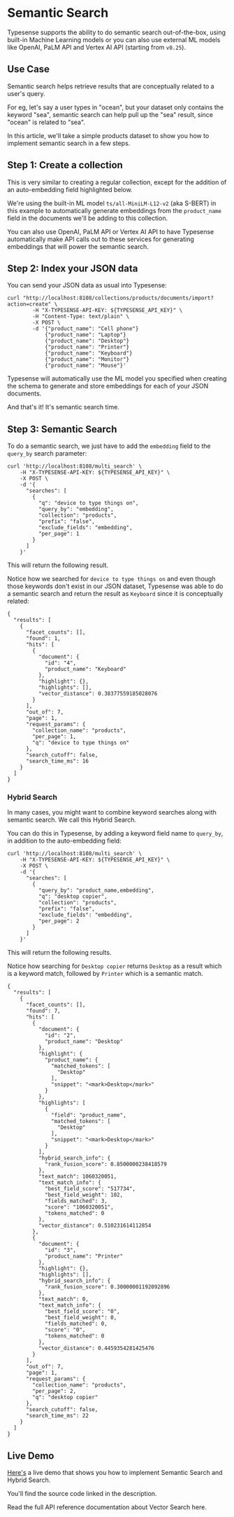 # Semantic Search

Typesense supports the ability to do semantic search out-of-the-box, using built-in Machine Learning models or you can also use external ML models like OpenAI, PaLM API and Vertex AI API (starting from `v0.25`).

## Use Case

Semantic search helps retrieve results that are conceptually related to a user's query. 

For eg, let's say a user types in "ocean", but your dataset only contains the keyword "sea", semantic search can help pull up the "sea" result, since "ocean" is related to "sea". 

In this article, we'll take a simple products dataset to show you how to implement semantic search in a few steps. 

## Step 1: Create a collection

This is very similar to creating a regular collection, except for the addition of an <RouterLink :to="`/${$site.themeConfig.typesenseLatestVersion}/api/vector-search.html#option-b-auto-embedding-generation-within-typesense`">auto-embedding field</RouterLink> highlighted below.

<Tabs :tabs="['S-BERT', 'E-5', 'MPNET', 'OpenAI', 'PaLM', 'VertexAI']">

<template v-slot:S-BERT>

```shell{15-22}
curl -X POST \
  'http://localhost:8108/collections' \
  -H 'Content-Type: application/json' \
  -H "X-TYPESENSE-API-KEY: ${TYPESENSE_API_KEY}" \
  -d '{
        "name": "products",
        "fields": [
          {
            "name": "product_name",
            "type": "string"
          },
          {
            "name": "embedding",
            "type": "float[]",
            "embed": {
              "from": [
                "product_name"
              ],
              "model_config": {
                "model_name": "ts/all-MiniLM-L12-v2"
              }
            }
          }
        ]
      }'
```

</template>

<template v-slot:E-5>

```shell{15-22}
curl -X POST \
  'http://localhost:8108/collections' \
  -H 'Content-Type: application/json' \
  -H "X-TYPESENSE-API-KEY: ${TYPESENSE_API_KEY}" \
  -d '{
        "name": "products",
        "fields": [
          {
            "name": "product_name",
            "type": "string"
          },
          {
            "name": "embedding",
            "type": "float[]",
            "embed": {
              "from": [
                "product_name"
              ],
              "model_config": {
                "model_name": "ts/e5-small-v2"
              }
            }
          }
        ]
      }'
```

</template>

<template v-slot:MPNET>

```shell{15-22}
curl -X POST \
  'http://localhost:8108/collections' \
  -H 'Content-Type: application/json' \
  -H "X-TYPESENSE-API-KEY: ${TYPESENSE_API_KEY}" \
  -d '{
        "name": "products",
        "fields": [
          {
            "name": "product_name",
            "type": "string"
          },
          {
            "name": "embedding",
            "type": "float[]",
            "embed": {
              "from": [
                "product_name"
              ],
              "model_config": {
                "model_name": "ts/paraphrase-multilingual-mpnet-base-v2"
              }
            }
          }
        ]
      }'
```

</template>

<template v-slot:OpenAI>

```shell{15-23}
curl -X POST \
  'http://localhost:8108/collections' \
  -H 'Content-Type: application/json' \
  -H "X-TYPESENSE-API-KEY: ${TYPESENSE_API_KEY}" \
  -d '{
        "name": "products",
        "fields": [
          {
            "name": "product_name",
            "type": "string"
          },
          {
            "name": "embedding",
            "type": "float[]",
            "embed": {
              "from": [
                "product_name"
              ],
              "model_config": {
                "model_name": "openai/text-embedding-ada-002",
                "api_key": "your_openai_api_key"
              }
            }
          }
        ]
      }'
```

</template>

<template v-slot:PaLM>

```shell{15-23}
curl -X POST \
  'http://localhost:8108/collections' \
  -H 'Content-Type: application/json' \
  -H "X-TYPESENSE-API-KEY: ${TYPESENSE_API_KEY}" \
  -d '{
        "name": "products",
        "fields": [
          {
            "name": "product_name",
            "type": "string"
          },
          {
            "name": "embedding",
            "type": "float[]",
            "embed": {
              "from": [
                "product_name"
              ],
              "model_config": {
                "model_name": "google/embedding-gecko-001",
                "api_key": "your_google_api_key"
              }
            }
          }
        ]
      }'
```

</template>

<template v-slot:VertexAI>

```shell{15-27}
curl -X POST \
  'http://localhost:8108/collections' \
  -H 'Content-Type: application/json' \
  -H "X-TYPESENSE-API-KEY: ${TYPESENSE_API_KEY}" \
  -d '{
        "name": "products",
        "fields": [
          {
            "name": "product_name",
            "type": "string"
          },
          {
            "name": "embedding",
            "type": "float[]",
            "embed": {
              "from": [
                "product_name"
              ],
              "model_config": {
                "model_name": "gcp/embedding-gecko-001",
                "access_token": "your_gcp_access_token",
                "refresh_token": "your_gcp_refresh_token",
                "client_id": "your_gcp_app_client_id", 
                "client_secret": "your_gcp_client_secret",
                "project_id": "your_gcp_project_id"
              }
            }
          }
        ]
      }'
```

</template>

</Tabs>

We're using the built-in ML model `ts/all-MiniLM-L12-v2` (aka S-BERT) in this example to automatically generate embeddings from the `product_name` field in the documents we'll be adding to this collection.

You can also use
<RouterLink :to="`/${$site.themeConfig.typesenseLatestVersion}/api/vector-search.html#using-openai-api`">OpenAI</RouterLink>, 
<RouterLink :to="`/${$site.themeConfig.typesenseLatestVersion}/api/vector-search.html#using-google-palm-api`">PaLM API</RouterLink> or
<RouterLink :to="`/${$site.themeConfig.typesenseLatestVersion}/api/vector-search.html#using-gcp-vertex-ai-api`">Vertex AI API</RouterLink> to have Typesense automatically make API calls out to these services for generating embeddings that will power the semantic search.

## Step 2: Index your JSON data

You can send your JSON data as usual into Typesense:

```shell
curl "http://localhost:8108/collections/products/documents/import?action=create" \
        -H "X-TYPESENSE-API-KEY: ${TYPESENSE_API_KEY}" \
        -H "Content-Type: text/plain" \
        -X POST \
        -d '{"product_name": "Cell phone"}
            {"product_name": "Laptop"}
            {"product_name": "Desktop"}
            {"product_name": "Printer"}
            {"product_name": "Keyboard"}
            {"product_name": "Monitor"}
            {"product_name": "Mouse"}'
```

Typesense will automatically use the ML model you specified when creating the schema to generate and store embeddings for each of your JSON documents.

And that's it! It's semantic search time.

## Step 3: Semantic Search

To do a semantic search, we just have to add the `embedding` field to the `query_by` search parameter:

```shell{7-8}
curl 'http://localhost:8108/multi_search' \
    -H "X-TYPESENSE-API-KEY: ${TYPESENSE_API_KEY}" \
    -X POST \
    -d '{
      "searches": [
        {
          "q": "device to type things on",
          "query_by": "embedding",
          "collection": "products",
          "prefix": "false",
          "exclude_fields": "embedding",
          "per_page": 1
        }
      ]
    }'
```

This will return the following result. 

Notice how we searched for `device to type things on` and even though those keywords don't exist in our JSON dataset, Typesense was able to do a semantic search and return the result as `Keyboard` since it is conceptually related:

```json{10}
{
  "results": [
    {
      "facet_counts": [],
      "found": 1,
      "hits": [
        {
          "document": {
            "id": "4",
            "product_name": "Keyboard"
          },
          "highlight": {},
          "highlights": [],
          "vector_distance": 0.38377559185028076
        }
      ],
      "out_of": 7,
      "page": 1,
      "request_params": {
        "collection_name": "products",
        "per_page": 1,
        "q": "device to type things on"
      },
      "search_cutoff": false,
      "search_time_ms": 16
    }
  ]
}
```

### Hybrid Search

In many cases, you might want to combine keyword searches along with semantic search. We call this Hybrid Search. 

You can do this in Typesense, by adding a keyword field name to `query_by`, in addition to the auto-embedding field:

```shell{7-8}
curl 'http://localhost:8108/multi_search' \
    -H "X-TYPESENSE-API-KEY: ${TYPESENSE_API_KEY}" \
    -X POST \
    -d '{
      "searches": [
        {
          "query_by": "product_name,embedding",
          "q": "desktop copier",
          "collection": "products",
          "prefix": "false",
          "exclude_fields": "embedding",
          "per_page": 2
        }
      ]
    }'
```

This will return the following results.

Notice how searching for `Desktop copier` returns `Desktop` as a result which is a keyword match, followed by `Printer` which is a semantic match.

```json{10,45}
{
  "results": [
    {
      "facet_counts": [],
      "found": 7,
      "hits": [
        {
          "document": {
            "id": "2",
            "product_name": "Desktop"
          },
          "highlight": {
            "product_name": {
              "matched_tokens": [
                "Desktop"
              ],
              "snippet": "<mark>Desktop</mark>"
            }
          },
          "highlights": [
            {
              "field": "product_name",
              "matched_tokens": [
                "Desktop"
              ],
              "snippet": "<mark>Desktop</mark>"
            }
          ],
          "hybrid_search_info": {
            "rank_fusion_score": 0.8500000238418579
          },
          "text_match": 1060320051,
          "text_match_info": {
            "best_field_score": "517734",
            "best_field_weight": 102,
            "fields_matched": 3,
            "score": "1060320051",
            "tokens_matched": 0
          },
          "vector_distance": 0.510231614112854
        },
        {
          "document": {
            "id": "3",
            "product_name": "Printer"
          },
          "highlight": {},
          "highlights": [],
          "hybrid_search_info": {
            "rank_fusion_score": 0.30000001192092896
          },
          "text_match": 0,
          "text_match_info": {
            "best_field_score": "0",
            "best_field_weight": 0,
            "fields_matched": 0,
            "score": "0",
            "tokens_matched": 0
          },
          "vector_distance": 0.4459354281425476
        }
      ],
      "out_of": 7,
      "page": 1,
      "request_params": {
        "collection_name": "products",
        "per_page": 2,
        "q": "desktop copier"
      },
      "search_cutoff": false,
      "search_time_ms": 22
    }
  ]
}
```

## Live Demo

[Here's](https://hn-comments-search.typesense.org) a live demo that shows you how to implement Semantic Search and Hybrid Search.

You'll find the source code linked in the description.

Read the full API reference documentation about <RouterLink :to="`/${$site.themeConfig.typesenseLatestVersion}/api/vector-search.html`">Vector Search here</RouterLink>.  

